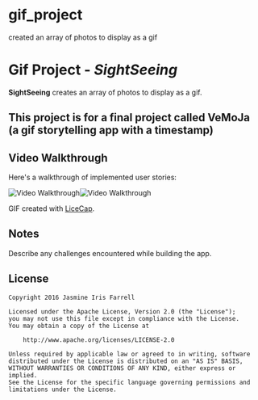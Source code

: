 # gif_project
created an array of photos to display as a gif
# Gif Project - *SightSeeing*

**SightSeeing** creates an array of photos to display as a gif.

## This project is for a final project called VeMoJa (a gif storytelling app with a timestamp)

## Video Walkthrough 

Here's a walkthrough of implemented user stories:

<img src='https://github.com/jasmineiris/gif_project/gif.gif' title='Video Walkthrough' width='' alt='Video Walkthrough' /><img src='https://github.com/jasmineiris/cpProj-1/blob/master/MovieHubError.gif' title='Video Walkthrough' width='' alt='Video Walkthrough' />

GIF created with [LiceCap](http://www.cockos.com/licecap/).

## Notes

Describe any challenges encountered while building the app.

## License

    Copyright 2016 Jasmine Iris Farrell

    Licensed under the Apache License, Version 2.0 (the "License");
    you may not use this file except in compliance with the License.
    You may obtain a copy of the License at

        http://www.apache.org/licenses/LICENSE-2.0

    Unless required by applicable law or agreed to in writing, software
    distributed under the License is distributed on an "AS IS" BASIS,
    WITHOUT WARRANTIES OR CONDITIONS OF ANY KIND, either express or implied.
    See the License for the specific language governing permissions and
    limitations under the License.
